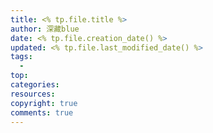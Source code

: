 ```yaml
---
title: <% tp.file.title %>
author: 深藏blue
date: <% tp.file.creation_date() %>
updated: <% tp.file.last_modified_date() %>
tags: 
  -  
top:   
categories: 
resources: 
copyright: true
comments: true
---
```

<meta name="referrer" content="no-referrer"/>
<!--more-->
